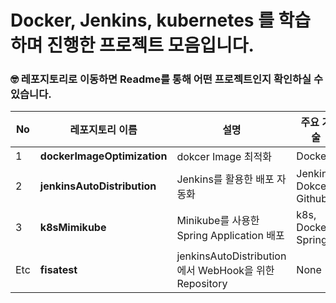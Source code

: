 # Docker, Jenkins, kubernetes 를 학습하며 진행한 프로젝트 모음입니다.

### 🤓 레포지토리로 이동하면 Readme를 통해 어떤 프로젝트인지 확인하실 수 있습니다.
| No | 레포지토리 이름 | 설명 | 주요 기술 |
|----|---------------|------|-----------|
| 1  | **dockerImageOptimization** | dokcer Image 최적화 | Docker |
| 2  | **jenkinsAutoDistribution** | Jenkins를 활용한 배포 자동화 | Jenkins, Dokcer, Github |
| 3  | **k8sMimikube** | Minikube를 사용한 Spring Application 배포 | k8s, Docker, Spring |
| Etc  | **fisatest** | jenkinsAutoDistribution에서 WebHook을 위한 Repository | None |
